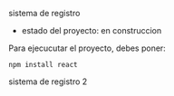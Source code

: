 sistema de registro

- estado del proyecto: en construccion

Para ejecucutar el proyecto, debes poner:

```npm install react```

sistema de registro 2
